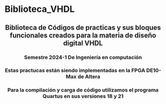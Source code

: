 # Biblioteca_VHDL

<h2 align="center">Biblioteca de Códigos de practicas y sus bloques funcionales creados para la materia de diseño digital VHDL</h2>


<h3 align="center">Semestre 2024-1 De Ingeniería en computación</h3>
<h3 align="center">Estas practucas están siendo implementadas en la FPGA DE10-Max de Altera </h3>
<h3 align="center">Para la compilación y carga de código utilizamos el programa Quartus en sus versiones 18 y 21
